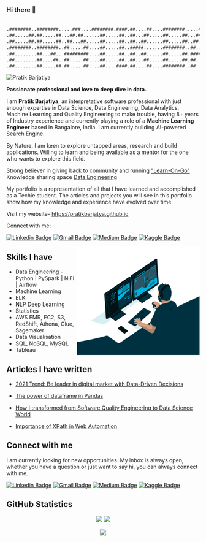 ### Hi there 👋 
```

.########..########.....###....########.####.##....##....########.....###....########........##....###....########.####.##....##....###...
.##.....##.##.....##...##.##......##.....##..##...##.....##.....##...##.##...##.....##.......##...##.##......##.....##...##..##....##.##..
.##.....##.##.....##..##...##.....##.....##..##..##......##.....##..##...##..##.....##.......##..##...##.....##.....##....####....##...##.
.########..########..##.....##....##.....##..#####.......########..##.....##.########........##.##.....##....##.....##.....##....##.....##
.##........##...##...#########....##.....##..##..##......##.....##.#########.##...##...##....##.#########....##.....##.....##....#########
.##........##....##..##.....##....##.....##..##...##.....##.....##.##.....##.##....##..##....##.##.....##....##.....##.....##....##.....##
.##........##.....##.##.....##....##....####.##....##....########..##.....##.##.....##..######..##.....##....##....####....##....##.....##

```
![Pratik Barjatiya](https://raw.githubusercontent.com/pratikbarjatya/pratikbarjatya/master/assets/images/Banner_line.gif)

[1.1]: https://github.com/pratikbarjatya/pratikbarjatya/blob/master/assets/icons/LinkedIn.svg (linkedin)
[2.1]: https://github.com/pratikbarjatya/pratikbarjatya/blob/master/assets/icons/email.png (mail)
[3.1]: https://github.com/pratikbarjatya/pratikbarjatya/blob/master/assets/icons/medium39.png (medium)
[4.1]: https://github.com/pratikbarjatya/pratikbarjatya/blob/master/assets/icons/Kaggle.svg (kaggle)

[1]: https://www.linkedin.com/in/pratik-barjatiya/
[2]: mailto:pratikbarjatya@gmail.com
[3]: https://medium.com/@pratikbarjatya
[4]: https://www.kaggle.com/pra0705

**Passionate professional and love to deep dive in data.**

I am **Pratik Barjatiya**, an interpretative software professional with just enough expertise in Data Science,
 Data Engineering, Data Analytics, Machine Learning and Quality Engineering to make trouble, having 8+ years of 
 Industry experience and currently playing a role of a **Machine Learning Engineer** based in Bangalore, India. 
 I am currently building AI-powered Search Engine.  

By Nature, I am keen to explore untapped areas, research and build applications. Willing to learn and being
 available as a mentor for the one who wants to explore this field.
 
Strong believer in giving back to community and running ["Learn-On-Go"](https://www.linkedin.com/groups/13913721/) 
Knowledge sharing space [Data Engineering](https://dataengineering.quora.com/)

My portfolio is a representation of all that I have learned and accomplished as a Techie student. 
The articles and projects you will see in this portfolio show how my knowledge and experience have evolved over time.


Visit my website- https://pratikbarjatya.github.io

Connect with me:

[![Linkedin Badge](https://img.shields.io/badge/-LinkedIn-blue?style=flat-square&logo=Linkedin&logoColor=white&link=https://www.linkedin.com/in/pratik-barjatiya)](https://www.linkedin.com/in/pratik-barjatiya)
[![Gmail Badge](https://img.shields.io/badge/-Gmail-c14438?style=flat-square&logo=Gmail&logoColor=white&link=mailto:pratikbarjatya@gmail.com)](mailto:pratikbarjatya@gmail.com)
[![Medium Badge](https://img.shields.io/badge/-Medium-000000?style=flat-square&labelColor=000000&logo=medium&logoColor=white&link=https://medium.com/@pratikbarjatya)](https://medium.com/@pratikbarjatya)
[![Kaggle Badge](https://img.shields.io/badge/-Kaggle-20BEFF?style=flat-square&logo=Kaggle&logoColor=white&link=https://www.kaggle.com/pra0705)](https://www.kaggle.com/pra0705) 

<!-- ---- -->

 <img align="right" alt="GIF" src="https://raw.githubusercontent.com/pratikbarjatya/pratikbarjatya/master/assets/images/codegif.gif" width="320" height="284" />

## Skills I have

* Data Engineering - Python | PySpark | NiFi | Airflow
* Machine Learning
* ELK
* NLP Deep Learning
* Statistics
* AWS EMR, EC2, S3, RedShift, Athena, Glue, Sagemaker 
* Data Visualisation
* SQL, NoSQL, MySQL
* Tableau

## Articles I have written

- [2021 Trend: Be leader in digital market with Data-Driven Decisions](https://pratikbarjatya.medium.com/why-digital-data-driven-42a9499393df)

- [The power of dataframe in Pandas](https://pratikbarjatya.medium.com/the-power-of-data-frame-in-pandas-ade694253e20)

- [How I transformed from Software Quality Engineering to Data Science World](https://pratikbarjatya.medium.com/how-i-transformed-from-software-quality-engineering-to-data-science-world-bb13ca1c3122)

- [Importance of XPath in Web Automation](https://pratikbarjatya.medium.com/importance-of-xpath-in-web-automation-81139b9001c5)


## Connect with me

I am currently looking for new opportunities. My inbox is always open, whether you have a question or just want to say hi, you can always connect with me.

[![Linkedin Badge](https://img.shields.io/badge/-LinkedIn-blue?style=flat-square&logo=Linkedin&logoColor=white&link=https://www.linkedin.com/in/pratik-barjatiya)](https://www.linkedin.com/in/pratik-barjatiya)
[![Gmail Badge](https://img.shields.io/badge/-Gmail-c14438?style=flat-square&logo=Gmail&logoColor=white&link=mailto:pratikbarjatya@gmail.com)](mailto:pratikbarjatya@gmail.com)
[![Medium Badge](https://img.shields.io/badge/-Medium-000000?style=flat-square&labelColor=000000&logo=medium&logoColor=white&link=https://medium.com/@pratikbarjatya)](https://medium.com/@pratikbarjatya)
[![Kaggle Badge](https://img.shields.io/badge/-Kaggle-20BEFF?style=flat-square&logo=Kaggle&logoColor=white&link=https://www.kaggle.com/kritikseth)](https://www.kaggle.com/pra0705) 

<!-- section - social media icons -->

## GitHub Statistics

<p align = "center">
  <img src = "https://github-readme-stats.vercel.app/api?username=pratikbarjatya&hide=prs&show_icons=true&count_private=true&title_color=fff&icon_color=79ff97&bg_color=151515&theme=tokyonight&line_height=40">
  <img src = "https://github-readme-stats.vercel.app/api/top-langs/?username=pratikbarjatya&hide=css,java,html&title_color=fff&bg_color=151515&theme=tokyonight">
</p>


<p align='center'>
  <img align='center' src="https://visitor-badge.glitch.me/badge?page_id=pratikbarjatya.visitor-badge">
<p/>

<!--
**pratikbarjatya/pratikbarjatya** is a ✨ _special_ ✨ repository because its `README.md` (this file) appears on your GitHub profile.

Here are some ideas to get you started:

- 🔭 I’m currently working on ...
- 🌱 I’m currently learning ...
- 👯 I’m looking to collaborate on ...
- 🤔 I’m looking for help with ...
- 💬 Ask me about ...
- 📫 How to reach me: ...
- 😄 Pronouns: ...
- ⚡ Fun fact: ...
-->
